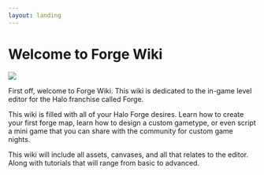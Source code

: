```yaml
---
layout: landing
---
```


# Welcome to Forge Wiki

![](<.gitbook/assets/Twitter Cover\_2.png>)

First off, welcome to Forge Wiki. This wiki is dedicated to the in-game level editor for the Halo franchise called Forge.



This wiki is filled with all of your Halo Forge desires. Learn how to create your first forge map, learn how to design a custom gametype, or even script a mini game that you can share with the community for custom game nights.&#x20;



This wiki will include all assets, canvases, and all that relates to the editor. Along with tutorials that will range from basic to advanced.&#x20;
